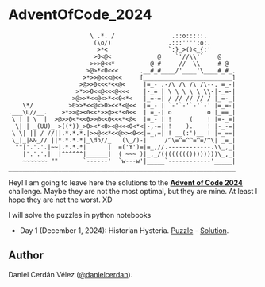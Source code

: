 # AdventOfCode_2024
```                                               ._...._.
                       \ .*. /                .::o:::::.
                        (\o/)                .:::'''':o:.
                         >*<                 `:}_>()<_{:'
                        >0<@<             @    `'//\\'`    @
                       >>>@<<*          @ #     //  \\     # @
                      >@>*<0<<<      .__#_#____/'____'\____#_#_.
                     >*>>@<<<@<<     [_________________________]
                    >@>>0<<<*<<@<     |=_- .-/\ /\ /\ /\--. =_-|
                   >*>>0<<@<<<@<<<    |-_= | \ \ \ \ \ \\-|-_=-|
                  >@>>*<<@<>*<<0<*<   |_=-=| / // // // / |_=-_|
    \*/          >0>>*<<@<>0><<*<@<<  |=_- | `-'`-'`-'`-' |=_=-|
.___\U//__.    >*>>@><0<<*>>@><*<0<<  | =_-| o          o |_==_|
 \ | | \  |  >@>>0<*<<0>>@<<0<<<*<@<  |=_- | !     (    ! |=-_=|
  \| | _(UU)_ >((*))_>0><*<0><@<<<0<*<|-,-=| !    ).    ! |-_-=|
 \ \| || / //||.*.*.*.|>>@<<*<<@>><0<<|=_,=| ! __(:')__ ! |=_==|
 \_|_|&&_// ||*.*.*.*|_\db//_   (\_/)-|     /^\=^=^^=^=/^\| _=_|
  ""|'.'.'.|~~|.*.*.*|      |  =('Y')=|=_,//.------------.\\_,_|
    |'.'.'.|  |^^^^^^|______|  ( ~~~ )|_,_/(((((((())))))))\_,_|
    ~~~~~~~ ""       `------'  `w---w'|_____`------------'_____|
________________________________________________________________
```
Hey! I am going to leave here the solutions to the [**Advent of Code 2024**](https://adventofcode.com/2024) challenge. Maybe they are not the most optimal, but they are mine. At least I hope they are not the worst. XD

I will solve the puzzles in python notebooks 

- Day 1 (December 1, 2024): Historian Hysteria. [Puzzle](https://adventofcode.com/2024/day/1) - [Solution](notebooks/01_historian_hysteria.ipynb).


## Author

Daniel Cerdán Vélez ([@danielcerdan](https://es.linkedin.com/in/danielcerdan)).



